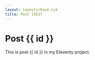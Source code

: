 ```yaml
---
layout: layouts/base.njk
title: Post 15617
---
```


# Post {{ id }}

This is post {{ id }} in my Eleventy project.
